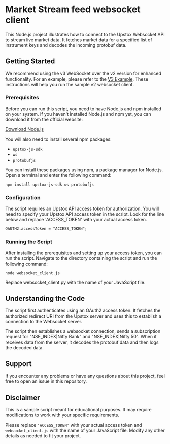 # Market Stream feed websocket client

This Node.js project illustrates how to connect to the Upstox Websocket API to stream live market data. It fetches market data for a specified list of instrument keys and decodes the incoming protobuf data.

## Getting Started

We recommend using the v3 WebSocket over the v2 version for enhanced functionality. For an example, please refer to the [V3 Example](https://github.com/upstox/upstox-nodejs/tree/include-v3-url/examples/websocket/market_data/v3).
These instructions will help you run the sample v2 websocket client.

### Prerequisites

Before you can run this script, you need to have Node.js and npm installed on your system. If you haven't installed Node.js and npm yet, you can download it from the official website:

[Download Node.js](https://nodejs.org/en/download)

You will also need to install several npm packages:

- `upstox-js-sdk`
- `ws`
- `protobufjs`

You can install these packages using npm, a package manager for Node.js. Open a terminal and enter the following command:

```sh
npm install upstox-js-sdk ws protobufjs
```

### Configuration

The script requires an Upstox API access token for authorization. You will need to specify your Upstox API access token in the script. Look for the line below and replace 'ACCESS_TOKEN' with your actual access token.

```
OAUTH2.accessToken = "ACCESS_TOKEN";
```

### Running the Script

After installing the prerequisites and setting up your access token, you can run the script. Navigate to the directory containing the script and run the following command:

```
node websocket_client.js
```

Replace websocket_client.py with the name of your JavaScript file.

## Understanding the Code

The script first authenticates using an OAuth2 access token. It fetches the authorized redirect URI from the Upstox server and uses this to establish a connection to the Websocket server.

The script then establishes a websocket connection, sends a subscription request for "NSE_INDEX|Nifty Bank" and "NSE_INDEX|Nifty 50". When it receives data from the server, it decodes the protobuf data and then logs the decoded data.

## Support

If you encounter any problems or have any questions about this project, feel free to open an issue in this repository.

## Disclaimer

This is a sample script meant for educational purposes. It may require modifications to work with your specific requirements.

Please replace `'ACCESS_TOKEN'` with your actual access token and `websocket_client.js` with the name of your JavaScript file. Modify any other details as needed to fit your project.


